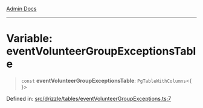 [Admin Docs](/)

***

# Variable: eventVolunteerGroupExceptionsTable

> `const` **eventVolunteerGroupExceptionsTable**: `PgTableWithColumns`\<\{ \}\>

Defined in: [src/drizzle/tables/eventVolunteerGroupExceptions.ts:7](https://github.com/Sourya07/talawa-api/blob/61a1911602b2f0aac7635e08ae2918f4f768e8ff/src/drizzle/tables/eventVolunteerGroupExceptions.ts#L7)
